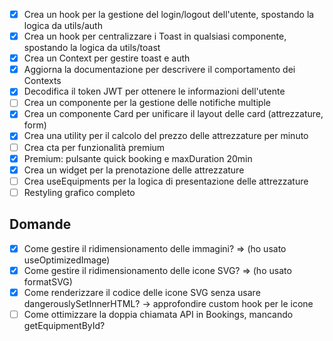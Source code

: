 - [x] Crea un hook per la gestione del login/logout dell'utente, spostando la logica da utils/auth
- [x] Crea un hook per centralizzare i Toast in qualsiasi componente, spostando la logica da utils/toast
- [x] Crea un Context per gestire toast e auth
- [x] Aggiorna la documentazione per descrivere il comportamento dei Contexts
- [x] Decodifica il token JWT per ottenere le informazioni dell'utente
- [ ] Crea un componente per la gestione delle notifiche multiple
- [x] Crea un componente Card per unificare il layout delle card (attrezzature, form)
- [x] Crea una utility per il calcolo del prezzo delle attrezzature per minuto
- [ ] Crea cta per funzionalità premium
- [x] Premium: pulsante quick booking e maxDuration 20min
- [x] Crea un widget per la prenotazione delle attrezzature
- [ ] Crea useEquipments per la logica di presentazione delle attrezzature
- [ ] Restyling grafico completo

## Domande
- [x] Come gestire il ridimensionamento delle immagini? => (ho usato useOptimizedImage)
- [x] Come gestire il ridimensionamento delle icone SVG? => (ho usato formatSVG)
- [x] Come renderizzare il codice delle icone SVG senza usare dangerouslySetInnerHTML? -> approfondire custom hook per le icone
- [ ] Come ottimizzare la doppia chiamata API in Bookings, mancando getEquipmentById?